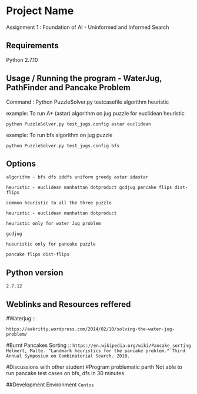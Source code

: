 # Project Name

Assignment 1 : Foundation of AI - Uninformed and Informed Search

## Requirements

Python 2.7.10

## Usage / Running the program - WaterJug, PathFinder and Pancake Problem

Command : Python PuzzleSolver.py testcasefile algorithm heuristic

example: To run A* (astar) algorithm on jug puzzle for euclidean heuristic 

```
python PuzzleSolver.py test_jugs.config astar euclidean
```
example: To run bfs algorithm on jug puzzle 

```
python PuzzleSolver.py test_jugs.config bfs
```

## Options

```
algorithm - bfs dfs iddfs uniform greedy astar idastar
```
```
heuristic - euclidean manhattan dotproduct gcdjug pancake flips dist-flips
```
`common heuristic to all the three puzzle`
```
heuristic - euclidean manhattan dotproduct 
```
`heuristic only for water Jug problem`
```
gcdjug
```
`hueuristic only for pancake puzzle`
```
pancake flips dist-flips
```

## Python version
`2.7.12`

## Weblinks and Resources reffered

#Waterjug ::

`https://aakritty.wordpress.com/2014/02/10/solving-the-water-jug-problem/`

#Burnt Pancakes Sorting ::
`https://en.wikipedia.org/wiki/Pancake_sorting`
`Helmert, Malte. "Landmark heuristics for the pancake problem." Third Annual Symposium on Combinatorial Search. 2010.`

#Discussions with other student
#Program problematic parth
Not able to run pancake test cases on bfs, dfs in 30 minutes

##Development Environment
`Centos`
 